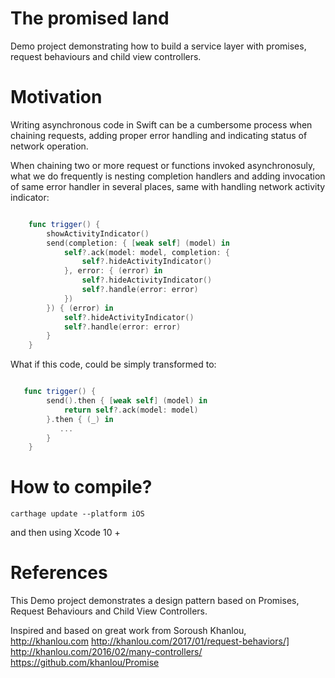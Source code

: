 # The promised land

Demo project demonstrating how to build a service layer with promises, request behaviours and child view controllers.

# Motivation

Writing asynchronous code in Swift can be a cumbersome process when chaining requests, adding proper error handling and indicating status of network operation.

When chaining two or more request or functions invoked asynchronosuly, what we do frequently is nesting completion handlers and adding invocation of same error handler in several places, same with handling network activity indicator:

```swift

    func trigger() {
    	showActivityIndicator()
        send(completion: { [weak self] (model) in
            self?.ack(model: model, completion: {
                self?.hideActivityIndicator()
            }, error: { (error) in
                self?.hideActivityIndicator()
                self?.handle(error: error)
            })
        }) { (error) in
            self?.hideActivityIndicator()
            self?.handle(error: error)
        }
    }

```

What if this code, could be simply transformed to:

```swift

   func trigger() {
        send().then { [weak self] (model) in
            return self?.ack(model: model)
        }.then { (_) in
           ...
        }
    }

```

# How to compile?

```
carthage update --platform iOS
```

and then using Xcode 10 +


# References

This Demo project demonstrates a design pattern based on Promises, Request Behaviours and Child View Controllers.

Inspired and based on great work from Soroush Khanlou, http://khanlou.com
http://khanlou.com/2017/01/request-behaviors/]
http://khanlou.com/2016/02/many-controllers/
https://github.com/khanlou/Promise